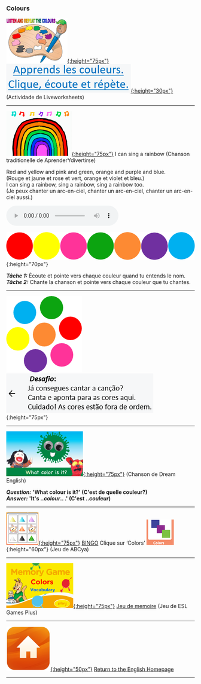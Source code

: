 <head>
<!-- Global site tag (gtag.js) - Google Analytics -->
<script async src="https://www.googletagmanager.com/gtag/js?id=UA-160613202-2"></script>
<script>
  window.dataLayer = window.dataLayer || [];
  function gtag(){dataLayer.push(arguments);}
  gtag('js', new Date());

  gtag('config', 'UA-160613202-2');
</script>
</head>

### Colours

[![lvwkcol1](/images/lvwkcol1.PNG){:height="75px"}](https://www.liveworksheets.com/worksheets/en/English_as_a_Second_Language_(ESL)/Colours/Listen_and_Repeat_the_colours_vg3506tj) [![lvwkcol1bfr](/images/lvwkcol1bfr.PNG){:height="30px"}](https://www.liveworksheets.com/worksheets/en/English_as_a_Second_Language_(ESL)/Colours/Listen_and_Repeat_the_colours_vg3506tj) (Actividade de Liveworksheets)  

***

[![rainb](/images/rainb.png){:height="75px"}](https://www.youtube.com/watch?v=y7nE4ADGaOc?start=0&end=33) I can sing a rainbow (Chanson  traditionelle de AprenderYdivertirse)  

Red and yellow and pink and green, orange and purple and blue.  
(Rouge et jaune et rose et vert, orange et violet et bleu.)   
I can sing a rainbow, sing a rainbow, sing a rainbow too.  
(Je peux chanter un arc-en-ciel, chanter un arc-en-ciel, chanter un arc-en-ciel aussi.)  

<!--![listen](/images/listen.png){:height="35px"} + ![sing](/sing.PNG){:height="35px"}:-->
<audio src="audio/V1s2.m4a" controls preload></audio>  

![colballtr](/images/colballtr.png){:height="70px"} 

***Tâche 1:*** Écoute et pointe vers chaque couleur quand tu entends le nom.  
***Tâche 2:*** Chante la chanson et pointe vers chaque couleur que tu chantes.  

***  

![colmix](/images/colmix.png) ![rainbb](/images/rainbb.PNG){:height="75px"}

***  

[![dewc](/images/dewc.png){:height="75px"}](https://www.youtube.com/watch?v=YyFLBTTAbSE) (Chanson de Dream English)  

***Question:*** **'What colour is it?' (C'est de quelle couleur?)**  
***Answer:*** **'It's ..*colour*.. .' (C'est ..*couleur*)**

***  

[![cobi](/images/cobi.PNG){:height="75px"}](http://www.abcya.com/shapes_colors_bingo.htm) [BINGO](http://www.abcya.com/shapes_colors_bingo.htm) Clique sur ‘Colors’ ![cobi2](/images/cobi2.PNG){:height="60px"} (Jeu de ABCya)    

***  

[![meco](/images/meco.PNG){:height="75px"}](https://www.eslgamesplus.com/colors-vocabulary-esl-memory-game/) [Jeu de memoire](https://www.eslgamesplus.com/colors-vocabulary-esl-memory-game/) (Jeu de ESL Games Plus)    

<!--#### ![sing](/images/sing.png){:height="40px"} [Song/Canção](https://english-homework.github.io/KidooLand/Colours_A_song)
#### ![silh_game](/images/silh_game.jpg){:height="40px"} [Games/Jogos](https://english-homework.github.io/KidooLand/Colours_A_g)-->

***
[![home](/images/home.png){:height="50px"}](https://english-homework.github.io/KidooLand) [Return to the English Homepage](https://english-homework.github.io/KidooLand)

***
